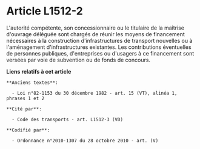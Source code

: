 # Article L1512-2

L'autorité compétente, son concessionnaire ou le titulaire de la maîtrise d'ouvrage déléguée sont chargés de réunir les
moyens de financement nécessaires à la construction d'infrastructures de transport nouvelles ou à l'aménagement
d'infrastructures existantes. Les contributions éventuelles de personnes publiques, d'entreprises ou d'usagers à ce
financement sont versées par voie de subvention ou de fonds de concours.

**Liens relatifs à cet article**

	**Anciens textes**:

	  - Loi n°82-1153 du 30 décembre 1982 - art. 15 (VT), alinéa 1, phrases 1 et 2

	**Cité par**:

	  - Code des transports - art. L1512-3 (VD)

	**Codifié par**:

	  - Ordonnance n°2010-1307 du 28 octobre 2010 - art. (V)
